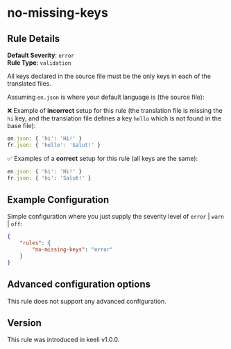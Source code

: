 # no-missing-keys

## Rule Details

**Default Severity**: `error`  
**Rule Type**: `validation`

All keys declared in the source file must be the only keys in each of the translated files.

Assuming `en.json` is where your default language is (the source file):

❌ Example of **incorrect** setup for this rule (the translation file is missing the `hi` key, and the translation file defines a key `hello` which is not found in the base file):

```js
en.json: { 'hi': 'Hi!' }
fr.json: { 'hello': 'Salut!' }
```

✅ Examples of a **correct** setup for this rule (all keys are the same):

```js
en.json: { 'hi': 'Hi!' }
fr.json: { 'hi': 'Salut!' }
```

## Example Configuration

Simple configuration where you just supply the severity level of `error` | `warn` | `off`:

```json
{
	"rules": {
		"no-missing-keys": "error"
	}
}
```

## Advanced configuration options

This rule does not support any advanced configuration.

## Version

This rule was introduced in keeli v1.0.0.

